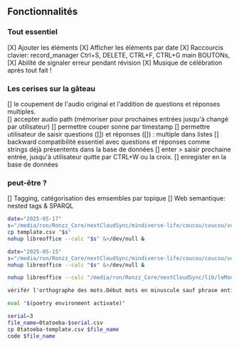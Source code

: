 ## Fonctionnalités

### Tout essentiel

[X] Ajouter les éléments
[X] Afficher les éléments par date
[X] Raccourcis clavier: record_manager Ctrl+S, DELETE, CTRL+F, CTRL+G main BOUTONs,
[X] Abilité de signaler erreur pendant révision
[X] Musique de célébration après tout fait ! 

### Les cerises sur la gâteau

[] le coupement de l'audio original et l'addition de questions et réponses multiples.  
    [] accepter audio path (mémoriser pour prochaines entrées jusqu'à changé par utilisateur)
    [] permettre couper sonne par timestamp 
    [] permettre utilisateur de saisir questions ([]) et réponses ([]) : multiple dans listes
        [] backward compatibilité essentiel avec questions et réponses comme strings déjà présentents dans la base de données
    [] enter > saisir prochaine entrée, jusqu'à utilisateur quitte par CTRL+W ou la croix. 
    [] enregister en la base de données

### peut-être ?

[] Tagging, catégorisation des emsembles par topique
[] Web semantique: nested tags & SPARQL



```bash
date="2025-05-17"
s="/media/ron/Ronzz_Core/nextCloudSync/mindiverse-life/coucou/coucou/vocab_$date.csv"
cp template.csv "$s"
nohup libreoffice --calc "$s" &>/dev/null &
```

```bash
date="2025-05-15"
s="/media/ron/Ronzz_Core/nextCloudSync/mindiverse-life/coucou/coucou/vocab_$date.csv"
nohup libreoffice --calc "$s" &>/dev/null &
```

```bash
nohup libreoffice --calc "/media/ron/Ronzz_Core/nextCloudSync/lib/leMondeEnLesCartes/assets/images/éléments de français.csv" &
```

```txt
vérifér l'orthographe des mots.Début mots en minuscule sauf phrase entière en majuscule. Pour les noms, ajouter "un/une" avant les noms singulier, "les" avant les pluriels quand il n'y a pas. Pour les adjectifs, vérifier que ils sont en forme pour les nom singulier masculin. Supprimer les espace supplémentaires.
```

```bash
eval "$(poetry environment activate)"
```

```bash
serial=3
file_name=0tatoeba-$serial.csv
cp 0tatoeba-template.csv $file_name
code $file_name
``` 